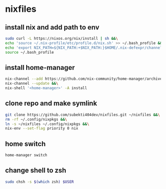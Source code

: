# nixfiles

## install nix and add path to env
```bash
sudo curl -L https://nixos.org/nix/install | sh &&\
echo 'source ~/.nix-profile/etc/profile.d/nix.sh' >> ~/.bash_profile &&\
echo 'export NIX_PATH=${NIX_PATH:+$NIX_PATH:}$HOME/.nix-defexpr/channels' >> ~/.bash_profile &&\
source ~/.bash_profile
```

## install home-manager
```bash
nix-channel --add https://github.com/nix-community/home-manager/archive/master.tar.gz home-manager &&\
nix-channel --update &&\
nix-shell '<home-manager>' -A install
```

## clone repo and make symlink
```bash
git clone https://github.com/subekti404dev/nixfiles.git ~/nixfiles &&\
rm -rf ~/.config/nixpkgs &&\
ln -s ~/nixfiles ~/.config/nixpkgs &&\
nix-env --set-flag priority 0 nix
```

## home switch
```bash
home-manager switch
```

## change shell to zsh
```bash
sudo chsh -s $(which zsh) $USER
```
